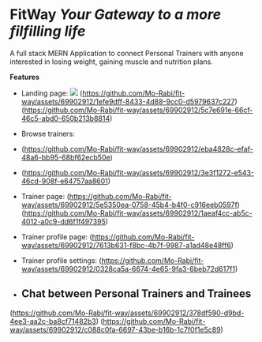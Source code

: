 # FitWay *Your Gateway to a more filfilling life*
A full stack MERN Application to connect Personal Trainers with anyone interested in losing weight, gaining muscle and nutrition plans.

**Features**

- Landing page:
![](https://github.com/Mo-Rabi/fit-way/assets/69902912/637763cf-fa8e-4811-8f32-056752760163)
(https://github.com/Mo-Rabi/fit-way/assets/69902912/1efe9dff-8433-4d88-9cc0-d5979637c227)
(https://github.com/Mo-Rabi/fit-way/assets/69902912/5c7e691e-66cf-46c5-abd0-650b213b8814)

- Browse trainers:
- (https://github.com/Mo-Rabi/fit-way/assets/69902912/eba4828c-efaf-48a6-bb95-68bf62ecb50e)
- (https://github.com/Mo-Rabi/fit-way/assets/69902912/3e3f1272-e543-46cd-908f-e64757aa8601)

- Trainer page:
(https://github.com/Mo-Rabi/fit-way/assets/69902912/5e5350ea-0758-45b4-b4f0-c916eeb0597f)
(https://github.com/Mo-Rabi/fit-way/assets/69902912/1aeaf4cc-ab5c-4012-a0c9-dd6f1f497395)

- Trainer profile page:
(https://github.com/Mo-Rabi/fit-way/assets/69902912/7613b631-f8bc-4b7f-9987-a1ad48e48ff6)

- Trainer profile settings:
(https://github.com/Mo-Rabi/fit-way/assets/69902912/0328ca5a-6674-4e65-9fa3-6beb72d617f1)


- ## Chat between Personal Trainers and Trainees
(https://github.com/Mo-Rabi/fit-way/assets/69902912/378df590-d9bd-4ee3-aa2c-ba8cf71482b3)
(https://github.com/Mo-Rabi/fit-way/assets/69902912/c088c0fa-6697-43be-b16b-1c7f0f1e5c89)

